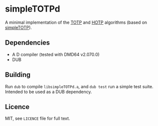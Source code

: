 # simpleTOTPd

A minimal implementation of the [TOTP](https://tools.ietf.org/html/rfc6238) and [HOTP](https://tools.ietf.org/html/rfc4226) algorithms (based on [simpleTOTP](https://github.com/Thanix/simpleTOTP)).

## Dependencies

- A D compiler (tested with DMD64 v2.070.0)
- DUB

## Building

Run `dub` to compile `libsimpleTOTPd.a`, and `dub test` run a simple test suite.
Intended to be used as a DUB dependency.

## Licence

MIT, see `LICENCE` file for full text.
